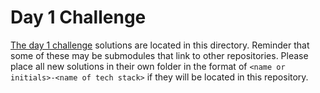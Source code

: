 # Day 1 Challenge

[The day 1 challenge](https://adventofcode.com/2022/day/1) solutions are located in this directory. Reminder that some of these may be submodules that link to other repositories. Please place all new solutions in their own folder in the format of `<name or initials>-<name of tech stack>` if they will be located in this repository.